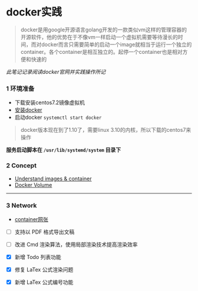 


# docker实践

> docker是用google开源语言golang开发的一款类似vm这样的管理容器的开源软件，他的优势在于不像vm一样启动一个虚拟机需要等待漫长的时间，而对docker而言只需要简单的启动一个image就相当于运行一个独立的container。各个container是相互独立的。起停一个container也是相对方便和快速的


*此笔记记录阅读docker官网并实践操作所记*

### 1 环境准备

- 下载安装centos7.2镜像虚拟机
- [安装docker](http://dockone.io/article/1059)
- 启动docker `systemctl start docker`

> docker版本现在到了1.10了，需要linux 3.10的内核，所以下载的centos7来操作


**服务启动脚本在 `/usr/lib/systemd/system` 目录下**

### 2 Concept

- [Understand images & container](https://docs.docker.com/linux/step_two/)
- [Docker Volume](http://cloud.51cto.com/art/201501/463143.htm)

------




### 3 Network

- [container网张](https://docs.docker.com/engine/userguide/networking/dockernetworks/)


- [ ] 支持以 PDF 格式导出文稿
- [ ] 改进 Cmd 渲染算法，使用局部渲染技术提高渲染效率
- [x] 新增 Todo 列表功能
- [x] 修复 LaTex 公式渲染问题
- [x] 新增 LaTex 公式编号功能




